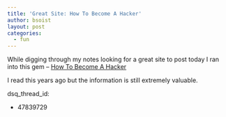 ```yaml
---
title: 'Great Site: How To Become A Hacker'
author: bsoist
layout: post
categories:
  - fun
---
```

While digging through my notes looking for a great site to post today I ran into this gem &#8211; [How To Become A Hacker][1]

I read this years ago but the information is still extremely valuable.

 [1]: http://catb.org/~esr/faqs/hacker-howto.html
dsq_thread_id:
  - 47839729
